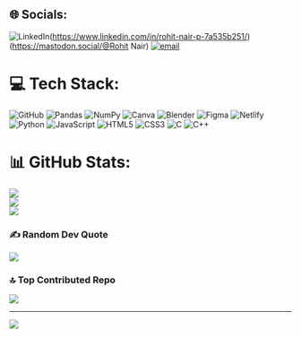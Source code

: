 
## 🌐 Socials:
![LinkedIn](https://img.shields.io/badge/LinkedIn-%230077B5.svg?logo=linkedin&logoColor=white)(https://www.linkedin.com/in/rohit-nair-p-7a535b251/)(https://mastodon.social/@Rohit Nair) [![email](https://img.shields.io/badge/Email-D14836?logo=gmail&logoColor=white)](mailto:rohitnairmuttathethu@gmail.com) 

# 💻 Tech Stack:
![GitHub](https://img.shields.io/badge/github-%23121011.svg?style=for-the-badge&logo=github&logoColor=white) ![Pandas](https://img.shields.io/badge/pandas-%23150458.svg?style=for-the-badge&logo=pandas&logoColor=white) ![NumPy](https://img.shields.io/badge/numpy-%23013243.svg?style=for-the-badge&logo=numpy&logoColor=white) ![Canva](https://img.shields.io/badge/Canva-%2300C4CC.svg?style=for-the-badge&logo=Canva&logoColor=white) ![Blender](https://img.shields.io/badge/blender-%23F5792A.svg?style=for-the-badge&logo=blender&logoColor=white) ![Figma](https://img.shields.io/badge/figma-%23F24E1E.svg?style=for-the-badge&logo=figma&logoColor=white) ![Netlify](https://img.shields.io/badge/netlify-%23000000.svg?style=for-the-badge&logo=netlify&logoColor=#00C7B7) ![Python](https://img.shields.io/badge/python-3670A0?style=for-the-badge&logo=python&logoColor=ffdd54) ![JavaScript](https://img.shields.io/badge/javascript-%23323330.svg?style=for-the-badge&logo=javascript&logoColor=%23F7DF1E) ![HTML5](https://img.shields.io/badge/html5-%23E34F26.svg?style=for-the-badge&logo=html5&logoColor=white) ![CSS3](https://img.shields.io/badge/css3-%231572B6.svg?style=for-the-badge&logo=css3&logoColor=white) ![C](https://img.shields.io/badge/c-%2300599C.svg?style=for-the-badge&logo=c&logoColor=white) ![C++](https://img.shields.io/badge/c++-%2300599C.svg?style=for-the-badge&logo=c%2B%2B&logoColor=white)
# 📊 GitHub Stats:
![](https://github-readme-stats.vercel.app/api?username=Vegapunk-debug&theme=dark&hide_border=false&include_all_commits=false&count_private=false)<br/>
![](https://nirzak-streak-stats.vercel.app/?user=Vegapunk-debug&theme=dark&hide_border=false)<br/>
![](https://github-readme-stats.vercel.app/api/top-langs/?username=Vegapunk-debug&theme=dark&hide_border=false&include_all_commits=false&count_private=false&layout=compact)

### ✍️ Random Dev Quote
![](https://quotes-github-readme.vercel.app/api?type=horizontal&theme=radical)

### 🔝 Top Contributed Repo
![](https://github-contributor-stats.vercel.app/api?username=Vegapunk-debug&limit=5&theme=dark&combine_all_yearly_contributions=true)

---
[![](https://visitcount.itsvg.in/api?id=Vegapunk-debug&icon=2&color=1)](https://visitcount.itsvg.in)

<!-- Proudly created with GPRM ( https://gprm.itsvg.in ) -->
